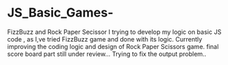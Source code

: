# JS_Basic_Games-
FizzBuzz and Rock Paper Secissor 
I trying to develop my logic on basic JS code , as I,ve tried FizzBuzz game and done with its logic.
Currently improving the coding logic and design of Rock Paper Scissors game.
final score board part still under review...
Trying to fix the output problem..
